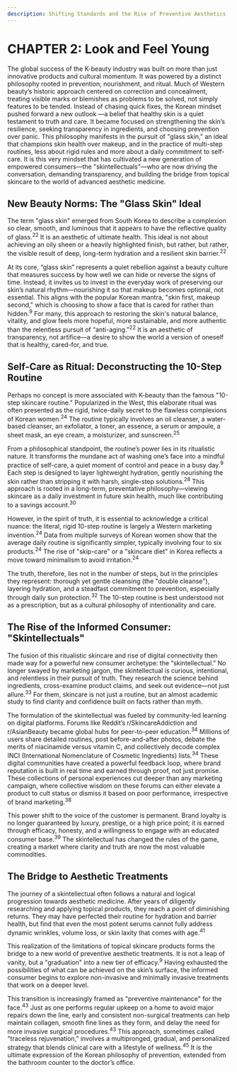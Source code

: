 ```yaml
---
description: Shifting Standards and the Rise of Preventive Aesthetics
---
```


# CHAPTER 2: Look and Feel Young

The global success of the K-beauty industry was built on more than just innovative products and cultural momentum. It was powered by a distinct philosophy rooted in prevention, nourishment, and ritual. Much of Western beauty’s historic approach centered on correction and concealment, treating visible marks or blemishes as problems to be solved, not simply features to be tended. Instead of chasing quick fixes, the Korean mindset pushed forward a new outlook —a belief that healthy skin is a quiet testament to truth and care. It became focused on strengthening the skin’s resilience, seeking transparency in ingredients, and choosing prevention over panic. This philosophy manifests in the pursuit of "glass skin," an ideal that champions skin health over makeup, and in the practice of multi-step routines, less about rigid rules and more about a daily commitment to self-care. It is this very mindset that has cultivated a new generation of empowered consumers—the "skintellectuals"—who are now driving the conversation, demanding transparency, and building the bridge from topical skincare to the world of advanced aesthetic medicine.

## **New Beauty Norms: The "Glass Skin" Ideal**

The term "glass skin" emerged from South Korea to describe a complexion so clear, smooth, and luminous that it appears to have the reflective quality of glass.<sup>22</sup> It is an aesthetic of ultimate health. This ideal is not about achieving an oily sheen or a heavily highlighted finish, but rather, but rather, the visible result of deep, long-term hydration and a resilient skin barrier.<sup>22</sup>

At its core, “glass skin” represents a quiet rebellion against a beauty culture that measures success by how well we can hide or reverse the signs of time. Instead, it invites us to invest in the everyday work of preserving our skin’s natural rhythm—nourishing it so that makeup becomes optional, not essential. This aligns with the popular Korean mantra, "skin first, makeup second," which is choosing to show a face that is cared for rather than hidden.<sup>9</sup> For many, this approach to restoring the skin's natural balance, vitality, and glow feels more hopeful, more sustainable, and more authentic than the relentless pursuit of “anti-aging.”<sup>22</sup> It is an aesthetic of transparency, not artifice—a desire to show the world a version of oneself that is healthy, cared-for, and true.

## **Self-Care as Ritual: Deconstructing the 10-Step Routine**

Perhaps no concept is more associated with K-beauty than the famous "10-step skincare routine." Popularized in the West, this elaborate ritual was often presented as the rigid, twice-daily secret to the flawless complexions of Korean women.<sup>24</sup> The routine typically involves an oil cleanser, a water-based cleanser, an exfoliator, a toner, an essence, a serum or ampoule, a sheet mask, an eye cream, a moisturizer, and sunscreen.<sup>25</sup>

From a philosophical standpoint, the routine’s power lies in its ritualistic nature. It transforms the mundane act of washing one’s face into a mindful practice of self-care, a quiet moment of control and peace in a busy day.<sup>9</sup> Each step is designed to layer lightweight hydration, gently nourishing the skin rather than stripping it with harsh, single-step solutions.<sup>28</sup> This approach is rooted in a long-term, preventative philosophy—viewing skincare as a daily investment in future skin health, much like contributing to a savings account.<sup>30</sup>

However, in the spirit of truth, it is essential to acknowledge a critical nuance: the literal, rigid 10-step routine is largely a Western marketing invention.<sup>24</sup> Data from multiple surveys of Korean women show that the average daily routine is significantly simpler, typically involving four to six products.<sup>24</sup> The rise of "skip-care" or a "skincare diet" in Korea reflects a move toward minimalism to avoid irritation.<sup>24</sup>

The truth, therefore, lies not in the number of steps, but in the principles they represent: thorough yet gentle cleansing (the "double cleanse"), layering hydration, and a steadfast commitment to prevention, especially through daily sun protection.<sup>32</sup> The 10-step routine is best understood not as a prescription, but as a cultural philosophy of intentionality and care.

## **The Rise of the Informed Consumer: "Skintellectuals"**

The fusion of this ritualistic skincare and rise of digital connectivity then made way for a powerful new consumer archetype: the “skintellectual.”  No longer swayed by marketing jargon, the skintellectual is curious, intentional, and relentless in their pursuit of truth. They research the science behind ingredients, cross-examine product claims, and seek out evidence—not just allure.<sup>33</sup> For them, skincare is not just a routine, but an almost academic study to find clarity and confidence built on facts rather than myth.&#x20;

The formulation of the skintellectual was fueled by community-led learning on digital platforms. Forums like Reddit’s r/SkincareAddiction and r/AsianBeauty became global hubs for peer-to-peer education.<sup>34</sup> Millions of users share detailed routines, post before-and-after photos, debate the merits of niacinamide versus vitamin C, and collectively decode complex INCI (International Nomenclature of Cosmetic Ingredients) lists.<sup>34</sup> These digital communities have created a powerful feedback loop, where brand reputation is built in real time and earned through proof, not just promise. These collections of personal experiences cut deeper than any marketing campaign, where collective wisdom on these forums can either elevate a product to cult status or dismiss it based on poor performance, irrespective of brand marketing.<sup>38</sup>

This power shift to the voice of the customer is permanent. Brand loyalty is no longer guaranteed by luxury, prestige, or a high price point; it is earned through efficacy, honesty, and a willingness to engage with an educated consumer base.<sup>39</sup> The skintellectual has changed the rules of the game, creating a market where clarity and truth are now the most valuable commodities.

## **The Bridge to Aesthetic Treatments**

The journey of a skintellectual often follows a natural and logical progression towards aesthetic medicine. After years of diligently researching and applying topical products, they reach a point of diminishing returns. They may have perfected their routine for hydration and barrier health, but find that even the most potent serums cannot fully address dynamic wrinkles, volume loss, or skin laxity that comes with age.<sup>41</sup>

This realization of the limitations of topical skincare products forms the bridge to a new world of preventive aesthetic treatments. It is not a leap of vanity, but a "graduation" into a new tier of efficacy.<sup>9</sup> Having exhausted the possibilities of what can be achieved on the skin’s surface, the informed consumer begins to explore non-invasive and minimally invasive treatments that work on a deeper level.

This transition is increasingly framed as "preventive maintenance" for the face.<sup>43</sup> Just as one performs regular upkeep on a home to avoid major repairs down the line, early and consistent non-surgical treatments can help maintain collagen, smooth fine lines as they form, and delay the need for more invasive surgical procedures.<sup>43</sup> This approach, sometimes called "traceless rejuvenation," involves a multipronged, gradual, and personalized strategy that blends clinical care with a lifestyle of wellness.<sup>45</sup> It is the ultimate expression of the Korean philosophy of prevention, extended from the bathroom counter to the doctor’s office.
